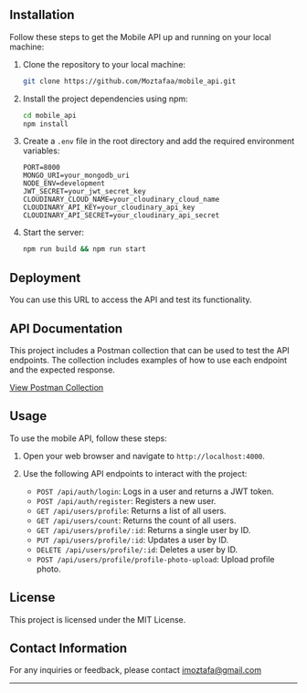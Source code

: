 ## Installation

Follow these steps to get the Mobile API up and running on your local machine:

1. Clone the repository to your local machine:

   ```bash
   git clone https://github.com/Moztafaa/mobile_api.git
   ```

2. Install the project dependencies using npm:

   ```bash
   cd mobile_api
   npm install
   ```

3. Create a `.env` file in the root directory and add the required environment variables:

   ```env
   PORT=8000
   MONGO_URI=your_mongodb_uri
   NODE_ENV=development
   JWT_SECRET=your_jwt_secret_key
   CLOUDINARY_CLOUD_NAME=your_cloudinary_cloud_name
   CLOUDINARY_API_KEY=your_cloudinary_api_key
   CLOUDINARY_API_SECRET=your_cloudinary_api_secret
   ```

4. Start the server:

   ```bash
   npm run build && npm run start
   ```

## Deployment

You can use this URL to access the API and test its functionality.

## API Documentation

This project includes a Postman collection that can be used to test the API endpoints. The collection includes examples of how to use each endpoint and the expected response.

[View Postman Collection](https://documenter.getpostman.com/view/28126411/2s9YJc2Nec)

## Usage

To use the mobile API, follow these steps:

1. Open your web browser and navigate to `http://localhost:4000`.

2. Use the following API endpoints to interact with the project:

   - `POST /api/auth/login`: Logs in a user and returns a JWT token.
   - `POST /api/auth/register`: Registers a new user.
   - `GET /api/users/profile`: Returns a list of all users.
   - `GET /api/users/count`: Returns the count of all users.
   - `GET /api/users/profile/:id`: Returns a single user by ID.
   - `PUT /api/users/profile/:id`: Updates a user by ID.
   - `DELETE /api/users/profile/:id`: Deletes a user by ID.
   - `POST /api/users/profile/profile-photo-upload`: Upload profile photo.

## License

This project is licensed under the MIT License.

## Contact Information

For any inquiries or feedback, please contact imoztafa@gmail.com

---
